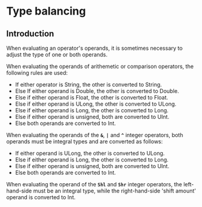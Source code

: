 # Type balancing

## Introduction

When evaluating an operator's operands, it is sometimes necessary to adjust the type of one or both operands.

When evaluating the operands of arithemetic or comparison operators, the following rules are used:

* If either operator is String, the other is converted to String.
* Else If either operand is Double, the other is converted to Double.
* Else if either operand is Float, the other is converted to Float.
* Else if either operand is ULong, the other is converted to ULong.
* Else if either operand is Long, the other is converted to Long.
* Else if either operand is unsigned, both are converted to UInt.
* Else both operands are converted to Int.

When evaluating the operands of the **`&`**, **`|`** and **`^`** integer operators, both operands must be integral types and are converted as follows:

* If either operand is ULong, the other is converted to ULong.
* Else if either operand is Long, the other is converted to Long.
* Else if either operand is unsigned, both are converted to UInt.
* Else both operands are converted to Int.

When evaluating the operand of the **`Shl`** and **`Shr`** integer operators, the left-hand-side must be an integral type, while the right-hand-side 'shift amount' operand is converted to Int.
